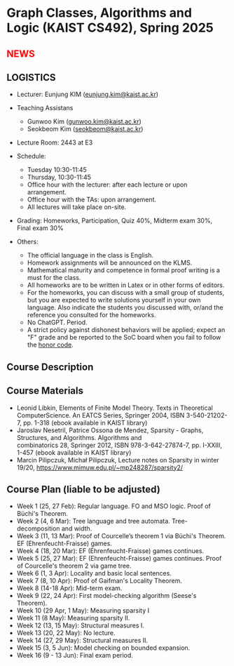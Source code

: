 Graph Classes, Algorithms and Logic (KAIST CS492), Spring 2025
====================


<span style="color:red">NEWS</span>
---------------------




LOGISTICS
---------------------
- Lecturer: Eunjung KIM (eunjung.kim@kaist.ac.kr)

- Teaching Assistans 
  - Gunwoo Kim (gunwoo.kim@kaist.ac.kr)
  - Seokbeom Kim (seokbeom@kaist.ac.kr) 
    
- Lecture Room: 2443 at E3
  
- Schedule: 
   - Tuesday 10:30-11:45
   - Thursday, 10:30-11:45
   - Office hour with the lecturer: after each lecture or upon arrangement.
   - Office hour with the TAs: upon arrangement.
   - All lectures will take place on-site.
    
- Grading: Homeworks, Participation, Quiz 40%, Midterm exam 30%, Final exam 30%
 
- Others:
  - The official language in the class is English. 
  - Homework assignments will be announced on the KLMS.
  - Mathematical maturity and competence in formal proof writing is a must for the class.
  - All homeworks are to be written in Latex or in other forms of editors. 
  - For the homeworks, you can discuss with a small group of students, but you are expected to write solutions yourself in your own language. Also indicate the students you discussed with, or/and the reference you consulted for the homeworks.
  - No ChatGPT. Period.  
  - A strict policy against dishonest behaviors will be applied; expect an "F" grade and be reported to the SoC board when you fail to follow the [honor code](https://cs.kaist.ac.kr/content?menu=309).


Course Description
-------------------


Course Materials
-------------------
- Leonid Libkin, Elements of Finite Model Theory. Texts in Theoretical ComputerScience. An EATCS Series, Springer 2004, ISBN 3-540-21202-7, pp. 1-318 (ebook available in KAIST library)
- Jaroslav Nesetril, Patrice Ossona de Mendez, Sparsity - Graphs, Structures, and Algorithms. Algorithms and combinatorics 28, Springer 2012, ISBN 978-3-642-27874-7, pp. I-XXIII, 1-457 (ebook available in KAIST library)
- Marcin Pilipczuk, Michał Pilipczuk, Lecture notes on Sparsity in winter 19/20, https://www.mimuw.edu.pl/~mp248287/sparsity2/

 
Course Plan (liable to be adjusted)
------------
- Week 1 (25, 27 Feb): Regular language. FO and MSO logic. Proof of Büchi's Theorem.
- Week 2 (4, 6 Mar): Tree language and tree automata. Tree-decomposition and width.	 
- Week 3 (11, 13 Mar): Proof of Courcelle’s theorem 1 via Büchi's Theorem. EF (Ehrenfeucht-Fraisse) games.
- Week 4 (18, 20 Mar): EF (Ehrenfeucht-Fraisse) games continues.
- Week 5 (25, 27 Mar): EF (Ehrenfeucht-Fraisse) games continues. Proof of Courcelle's theorem 2 via game tree.
- Week 6 (1, 3 Apr): Locality and basic local sentences. 
- Week 7 (8, 10 Apr): Proof of Gaifman's Locality Theorem.
- Week 8 (14-18 Apr): Mid-term exam.
- Week 9 (22, 24 Apr): First model-checking algorithm (Seese's Theorem).
- Week 10 (29 Apr, 1 May): Measuring sparsity I
- Week 11 (8 May): Measuring sparsity II.
- Week 12 (13, 15 May): Structural measures I.
- Week 13 (20, 22 May): No lecture.
- Week 14 (27, 29 May): Structural measures II.
- Week 15 (3, 5 Jun): Model checking on bounded expansion.
- Week 16 (9 - 13 Jun): Final exam period.

